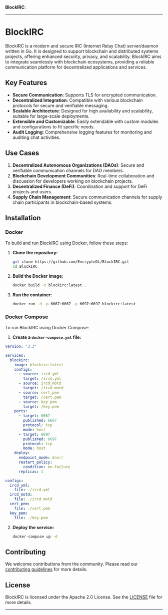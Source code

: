 **BlockIRC**:

---

# BlockIRC

BlockIRC is a modern and secure IRC (Internet Relay Chat) server/daemon written in Go. It is designed to support blockchain and distributed systems projects, offering enhanced security, privacy, and scalability. BlockIRC aims to integrate seamlessly with blockchain ecosystems, providing a reliable communication platform for decentralized applications and services.

## Key Features

- **Secure Communication**: Supports TLS for encrypted communication.
- **Decentralized Integration**: Compatible with various blockchain protocols for secure and verifiable messaging.
- **Scalable Architecture**: Designed for high availability and scalability, suitable for large-scale deployments.
- **Extensible and Customizable**: Easily extendable with custom modules and configurations to fit specific needs.
- **Audit Logging**: Comprehensive logging features for monitoring and auditing chat activities.

## Use Cases

1. **Decentralized Autonomous Organizations (DAOs)**: Secure and verifiable communication channels for DAO members.
2. **Blockchain Development Communities**: Real-time collaboration and discussion for developers working on blockchain projects.
3. **Decentralized Finance (DeFi)**: Coordination and support for DeFi projects and users.
4. **Supply Chain Management**: Secure communication channels for supply chain participants in blockchain-based systems.

## Installation

### Docker

To build and run BlockIRC using Docker, follow these steps:

1. **Clone the repository:**
   ```sh
   git clone https://github.com/EncrypteDL/BlockIRC.git
   cd BlockIRC
   ```

2. **Build the Docker image:**
   ```sh
   docker build -t blockirc:latest .
   ```

3. **Run the container:**
   ```sh
   docker run -d -p 6667:6667 -p 6697:6697 blockirc:latest
   ```

### Docker Compose

To run BlockIRC using Docker Compose:

1. **Create a `docker-compose.yml` file:**

```yaml
version: "3.3"

services:
  blockirc:
    image: blockirc:latest
    configs:
      - source: ircd_yml
        target: /ircd.yml
      - source: ircd_motd
        target: /ircd.motd
      - source: cert_pem
        target: /cert.pem
      - source: key_pem
        target: /key.pem
    ports:
      - target: 6667
        published: 6667
        protocol: tcp
        mode: host
      - target: 6697
        published: 6697
        protocol: tcp
        mode: host
    deploy:
      endpoint_mode: dnsrr
      restart_policy:
        condition: on-failure
      replicas: 1

configs:
  ircd_yml:
    file: ./ircd.yml
  ircd_motd:
    file: ./ircd.motd
  cert_pem:
    file: ./cert.pem
  key_pem:
    file: ./key.pem
```

2. **Deploy the service:**
   ```sh
   docker-compose up -d
   ```

## Contributing

We welcome contributions from the community. Please read our [contributing guidelines](CONTRIBUTING.md) for more details.

## License

BlockIRC is licensed under the Apache 2.0 License. See the [LICENSE](LICENSE) file for more details.

---